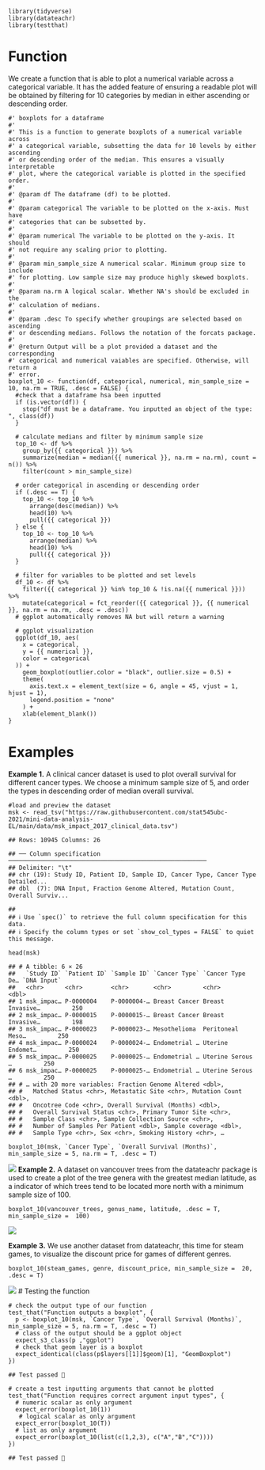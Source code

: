     library(tidyverse)
    library(datateachr)
    library(testthat)

# Function

We create a function that is able to plot a numerical variable across a
categorical variable. It has the added feature of ensuring a readable
plot will be obtained by filtering for 10 categories by median in either
ascending or descending order.

    #' boxplots for a dataframe
    #'
    #' This is a function to generate boxplots of a numerical variable across
    #' a categorical variable, subsetting the data for 10 levels by either ascending
    #' or descending order of the median. This ensures a visually interpretable
    #' plot, where the categorical variable is plotted in the specified order.
    #'
    #' @param df The dataframe (df) to be plotted.
    #'
    #' @param categorical The variable to be plotted on the x-axis. Must have
    #' categories that can be subsetted by.
    #'
    #' @param numerical The variable to be plotted on the y-axis. It should 
    #' not require any scaling prior to plotting.
    #'
    #' @param min_sample_size A numerical scalar. Minimum group size to include
    #' for plotting. Low sample size may produce highly skewed boxplots.
    #'
    #' @param na.rm A logical scalar. Whether NA's should be excluded in the
    #' calculation of medians.
    #'
    #' @param .desc To specify whether groupings are selected based on ascending
    #' or descending medians. Follows the notation of the forcats package.
    #'
    #' @return Output will be a plot provided a dataset and the corresponding
    #' categorical and numerical vaiables are specified. Otherwise, will return a
    #' error.
    boxplot_10 <- function(df, categorical, numerical, min_sample_size = 10, na.rm = TRUE, .desc = FALSE) {
      #check that a dataframe hsa been inputted
      if (is.vector(df)) {
        stop("df must be a dataframe. You inputted an object of the type: ", class(df))
      }
        
      # calculate medians and filter by minimum sample size
      top_10 <- df %>%
        group_by({{ categorical }}) %>%
        summarize(median = median({{ numerical }}, na.rm = na.rm), count = n()) %>%
        filter(count > min_sample_size)

      # order categorical in ascending or descending order
      if (.desc == T) {
        top_10 <- top_10 %>%
          arrange(desc(median)) %>%
          head(10) %>%
          pull({{ categorical }})
      } else {
        top_10 <- top_10 %>%
          arrange(median) %>%
          head(10) %>%
          pull({{ categorical }})
      }

      # filter for variables to be plotted and set levels
      df_10 <- df %>%
        filter({{ categorical }} %in% top_10 & !is.na({{ numerical }})) %>%
        mutate(categorical = fct_reorder({{ categorical }}, {{ numerical }}, na.rm = na.rm, .desc = .desc))
      # ggplot automatically removes NA but will return a warning
      
      # ggplot visualization
      ggplot(df_10, aes(
        x = categorical,
        y = {{ numerical }},
        color = categorical
      )) +
        geom_boxplot(outlier.color = "black", outlier.size = 0.5) +
        theme(
          axis.text.x = element_text(size = 6, angle = 45, vjust = 1, hjust = 1),
          legend.position = "none"
        ) +
        xlab(element_blank())
    }

# Examples

**Example 1.** A clinical cancer dataset is used to plot overall
survival for different cancer types. We choose a minimum sample size of
5, and order the types in descending order of median overall survival.

    #load and preview the dataset
    msk <- read_tsv("https://raw.githubusercontent.com/stat545ubc-2021/mini-data-analysis-EL/main/data/msk_impact_2017_clinical_data.tsv")

    ## Rows: 10945 Columns: 26

    ## ── Column specification ────────────────────────────────────────────────────────
    ## Delimiter: "\t"
    ## chr (19): Study ID, Patient ID, Sample ID, Cancer Type, Cancer Type Detailed...
    ## dbl  (7): DNA Input, Fraction Genome Altered, Mutation Count, Overall Surviv...

    ## 
    ## ℹ Use `spec()` to retrieve the full column specification for this data.
    ## ℹ Specify the column types or set `show_col_types = FALSE` to quiet this message.

    head(msk)

    ## # A tibble: 6 × 26
    ##   `Study ID` `Patient ID` `Sample ID` `Cancer Type` `Cancer Type De… `DNA Input`
    ##   <chr>      <chr>        <chr>       <chr>         <chr>                  <dbl>
    ## 1 msk_impac… P-0000004    P-0000004-… Breast Cancer Breast Invasive…         250
    ## 2 msk_impac… P-0000015    P-0000015-… Breast Cancer Breast Invasive…         198
    ## 3 msk_impac… P-0000023    P-0000023-… Mesothelioma  Peritoneal Meso…         250
    ## 4 msk_impac… P-0000024    P-0000024-… Endometrial … Uterine Endomet…         250
    ## 5 msk_impac… P-0000025    P-0000025-… Endometrial … Uterine Serous …         250
    ## 6 msk_impac… P-0000025    P-0000025-… Endometrial … Uterine Serous …         250
    ## # … with 20 more variables: Fraction Genome Altered <dbl>,
    ## #   Matched Status <chr>, Metastatic Site <chr>, Mutation Count <dbl>,
    ## #   Oncotree Code <chr>, Overall Survival (Months) <dbl>,
    ## #   Overall Survival Status <chr>, Primary Tumor Site <chr>,
    ## #   Sample Class <chr>, Sample Collection Source <chr>,
    ## #   Number of Samples Per Patient <dbl>, Sample coverage <dbl>,
    ## #   Sample Type <chr>, Sex <chr>, Smoking History <chr>, …

    boxplot_10(msk, `Cancer Type`, `Overall Survival (Months)`, min_sample_size = 5, na.rm = T, .desc = T)

![](assignment-1_files/figure-markdown_strict/e1-1.png) **Example 2.** A
dataset on vancouver trees from the datateachr package is used to create
a plot of the tree genera with the greatest median latitude, as a
indicator of which trees tend to be located more north with a minimum
sample size of 100.

    boxplot_10(vancouver_trees, genus_name, latitude, .desc = T, min_sample_size =  100)

![](assignment-1_files/figure-markdown_strict/e2-1.png)

**Example 3.** We use another dataset from datateachr, this time for
steam games, to visualize the discount price for games of different
genres.

    boxplot_10(steam_games, genre, discount_price, min_sample_size =  20, .desc = T)

![](assignment-1_files/figure-markdown_strict/e3-1.png) \# Testing the
function

    # check the output type of our function
    test_that("Function outputs a boxplot", {
      p <- boxplot_10(msk, `Cancer Type`, `Overall Survival (Months)`, min_sample_size = 5, na.rm = T, .desc = T) 
      # class of the output should be a ggplot object
      expect_s3_class(p ,"ggplot") 
      # check that geom layer is a boxplot
      expect_identical(class(p$layers[[1]]$geom)[1], "GeomBoxplot")
    })

    ## Test passed 🌈

    # create a test inputting arguments that cannot be plotted
    test_that("Function requires correct argument input types", {
      # numeric scalar as only argument
      expect_error(boxplot_10(1))
       # logical scalar as only argument
      expect_error(boxplot_10(T))
      # list as only argument
      expect_error(boxplot_10(list(c(1,2,3), c("A","B","C"))))
    })

    ## Test passed 🥳
